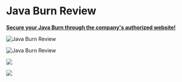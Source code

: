# Java Burn Review

[**Secure your Java Burn through the company's authorized website!** ](https://hop.clickbank.net/?vendor=javaburn&affiliate=comati24&lid=6100)

  
![Java Burn Review](https://ecomag.club/wp-content/uploads/2024/07/Java-Burn-banner.jpg)

![Java Burn Review](https://ecomag.club/wp-content/uploads/2024/07/Java-Burn1.jpg)

  
![](https://ecomag.club/wp-content/uploads/2024/07/Java-Burn2.jpg)

  
![](https://ecomag.club/wp-content/uploads/2024/07/Java-Burn-main.jpg)

  